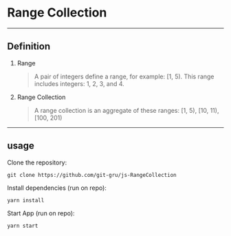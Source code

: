 # Range Collection

----
## Definition

1. Range
    > A pair of integers define a range, for example: [1, 5). This range includes integers: 1, 2, 3, and 4.

2. Range Collection
    > A range collection is an aggregate of these ranges: [1, 5), [10, 11), [100, 201)

----
## usage

Clone the repository:
```
git clone https://github.com/git-gru/js-RangeCollection
```

Install dependencies (run on repo):
```
yarn install
```

Start App (run on repo):
```
yarn start
```